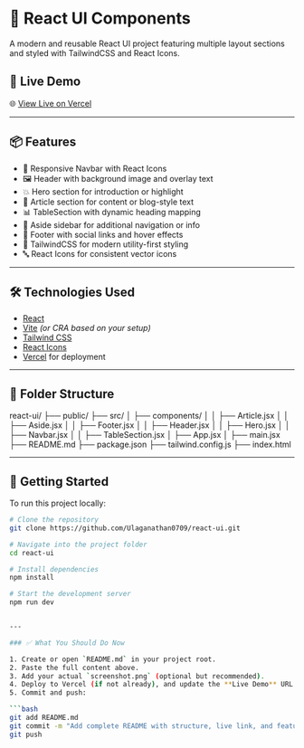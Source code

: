 # 🚀 React UI Components

A modern and reusable React UI project featuring multiple layout sections and styled with TailwindCSS and React Icons.

## 🔗 Live Demo

🌐 [View Live on Vercel](https://mywebpage-indol.vercel.app/)  

---

## 📦 Features

- 🧭 Responsive Navbar with React Icons
- 🖼️ Header with background image and overlay text
- 💥 Hero section for introduction or highlight
- 📃 Article section for content or blog-style text
- 📊 TableSection with dynamic heading mapping
- 🧱 Aside sidebar for additional navigation or info
- 🦶 Footer with social links and hover effects
- 🎨 TailwindCSS for modern utility-first styling
- 🔤 React Icons for consistent vector icons

---

## 🛠️ Technologies Used

- [React](https://reactjs.org/)
- [Vite](https://vitejs.dev/) *(or CRA based on your setup)*
- [Tailwind CSS](https://tailwindcss.com/)
- [React Icons](https://react-icons.github.io/react-icons/)
- [Vercel](https://vercel.com) for deployment

---

## 📂 Folder Structure

react-ui/
├── public/
├── src/
│   ├── components/
│   │   ├── Article.jsx
│   │   ├── Aside.jsx
│   │   ├── Footer.jsx
│   │   ├── Header.jsx
│   │   ├── Hero.jsx
│   │   ├── Navbar.jsx
│   │   ├── TableSection.jsx
│   ├── App.jsx
│   ├── main.jsx
├── README.md
├── package.json
├── tailwind.config.js
├── index.html


---

## 🚀 Getting Started

To run this project locally:

```bash
# Clone the repository
git clone https://github.com/Ulaganathan0709/react-ui.git

# Navigate into the project folder
cd react-ui

# Install dependencies
npm install

# Start the development server
npm run dev


---

### ✅ What You Should Do Now

1. Create or open `README.md` in your project root.
2. Paste the full content above.
3. Add your actual `screenshot.png` (optional but recommended).
4. Deploy to Vercel (if not already), and update the **Live Demo** URL.
5. Commit and push:

```bash
git add README.md
git commit -m "Add complete README with structure, live link, and features"
git push
